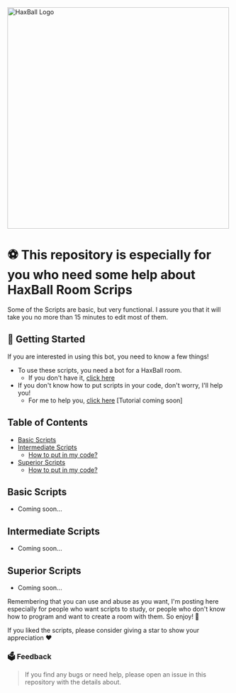 <img src="https://www.haxball.com/PFj3geCw/s/haxball-big-min.png" alt="HaxBall Logo" width="500"/>

# ⚽ This repository is especially for you who need some help about HaxBall Room Scrips

Some of the Scripts are basic, but very functional. I assure you that it will take you no more than 15 minutes to edit most of them.

## 🔧 Getting Started
If you are interested in using this bot, you need to know a few things!

- To use these scripts, you need a bot for a HaxBall room.
  - If you don't have it, [click here](https://github.com/theosanct0s/haxball-bot)
- If you don't know how to put scripts in your code, don't worry, I'll help you!
  - For me to help you, [click here](https://youtube.com) [Tutorial coming soon]

## Table of Contents

- [Basic Scripts](#basic-scripts)
- [Intermediate Scripts](#intermediate-scripts)
  - [How to put in my code?](#)
- [Superior Scripts](#superior-scripts)
  - [How to put in my code?](#)

## Basic Scripts

- Coming soon...

## Intermediate Scripts

- Coming soon...

## Superior Scripts

- Coming soon...

Remembering that you can use and abuse as you want, I'm posting here especially for people who want scripts to study, or people who don't know how to program and want to create a room with them. So enjoy! 🥰

If you liked the scripts, please consider giving a star to show your appreciation ❤️

### 🗳️ Feedback
> If you find any bugs or need help, please open an issue in this repository with the details about.
